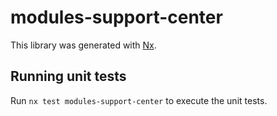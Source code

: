 # modules-support-center

This library was generated with [Nx](https://nx.dev).

## Running unit tests

Run `nx test modules-support-center` to execute the unit tests.
